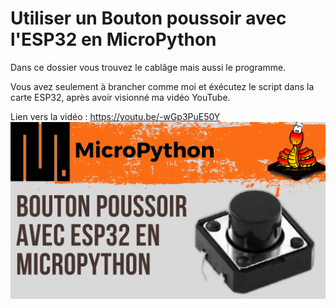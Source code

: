 # Utiliser un Bouton poussoir avec l'ESP32 en MicroPython 
Dans ce dossier vous trouvez le cablâge mais aussi le programme.

Vous avez seulement à brancher comme moi et éxécutez le script dans la carte ESP32, après avoir visionné ma vidéo YouTube.

Lien vers la vidéo : https://youtu.be/-wGp3PuE50Y
![alt text](https://github.com/electrocodeur/03_bouton_esp32/blob/main/miniature.png)
